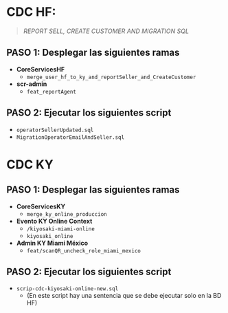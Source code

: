 
# CDC HF: 

> *REPORT SELL, CREATE CUSTOMER AND MIGRATION SQL*


## PASO 1: Desplegar las siguientes ramas

 - **CoreServicesHF**
   - `merge_user_hf_to_ky_and_reportSeller_and_CreateCustomer`
 - **scr-admin**
   - `feat_reportAgent`
## PASO 2: Ejecutar los siguientes script
 - `operatorSellerUpdated.sql`
 - `MigrationOperatorEmailAndSeller.sql`

# CDC KY
## PASO 1: Desplegar las siguientes ramas

- **CoreServicesKY**
  - `merge_ky_online_produccion`
- **Evento KY Online Context** 
  - `/kiyosaki-miami-online`
  - `kiyosaki_online`
- **Admin KY Miami México**
  - `feat/scanQR_uncheck_role_miami_mexico`

## PASO 2: Ejecutar los siguientes script

 - `scrip-cdc-kiyosaki-online-new.sql` 
   - (En este script hay una sentencia que se debe ejecutar solo en la BD HF)
